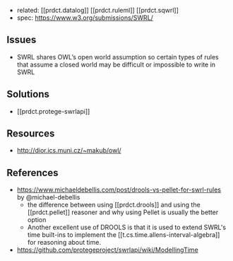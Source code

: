 

- related: [[prdct.datalog]] [[prdct.ruleml]] [[prdct.sqwrl]]
- spec: https://www.w3.org/submissions/SWRL/


## Issues

- SWRL shares OWL’s open world assumption so certain types of rules that assume a closed world may be difficult or impossible to write in SWRL

## Solutions

- [[prdct.protege-swrlapi]]

## Resources

- http://dior.ics.muni.cz/~makub/owl/

## References

- https://www.michaeldebellis.com/post/drools-vs-pellet-for-swrl-rules by @michael-debellis
  - the difference between using [[prdct.drools]] and using the [[prdct.pellet]] reasoner and why using Pellet is usually the better option
  - Another excellent use of DROOLS is that it is used to extend SWRL's time built-ins to implement the [[t.cs.time.allens-interval-algebra]]  for reasoning about time.
- https://github.com/protegeproject/swrlapi/wiki/ModellingTime

